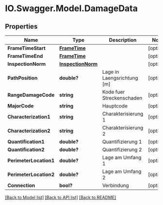# IO.Swagger.Model.DamageData
## Properties

Name | Type | Description | Notes
------------ | ------------- | ------------- | -------------
**FrameTimeStart** | [**FrameTime**](FrameTime.md) |  | [optional] 
**FrameTimeEnd** | [**FrameTime**](FrameTime.md) |  | [optional] 
**InspectionNorm** | [**InspectionNorm**](InspectionNorm.md) |  | [optional] 
**PathPosition** | **double?** | Lage in Laengsrichtung [m] | [optional] 
**RangeDamageCode** | **string** | Kode fuer Streckenschaden | [optional] 
**MajorCode** | **string** | Hauptcode | [optional] 
**Characterization1** | **string** | Charakterisierung 1 | [optional] 
**Characterization2** | **string** | Charakterisierung 2 | [optional] 
**Quantification1** | **double?** | Quantifizierung 1 | [optional] 
**Quantification2** | **double?** | Quantifizierung 2 | [optional] 
**PerimeterLocation1** | **double?** | Lage am Umfang 1 | [optional] 
**PerimeterLocation2** | **double?** | Lage am Umfang 2 | [optional] 
**Connection** | **bool?** | Verbindung | [optional] 

[[Back to Model list]](../README.md#documentation-for-models) [[Back to API list]](../README.md#documentation-for-api-endpoints) [[Back to README]](../README.md)

